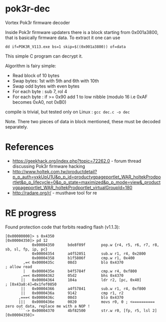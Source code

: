 # pok3r-dec
Vortex Pok3r firmware decoder

Inside Pok3r firmware updaters there is a block starting from 0x001a3800, that is 
basically firmware data. To extract it one can use 

```dd if=POK3R_V113.exe bs=1 skip=$((0x001a3800)) of=data```

This simple C program can decrypt it.

Algorithm is fairy simple:
- Read block of 10 bytes
- Swap bytes:  1st with 5th and 6th with 10th
- Swap odd bytes with even bytes
- For each byte : sub 7, rol 4
- For each byte : if >= 0x90 add 1 to low nibble (modulo 16 i.e 0xAF becomes 0xA0, not 0xB0)

compile is trivial, but tested only on Linux : `gcc dec.c -o dec`

Note. There two pieces of data in block mentioned, these must be decoded separately.

# References
- https://geekhack.org/index.php?topic=72262.0 - forum thread discussing Pok3r firmware hacking
- http://www.holtek.com.tw/productdetail?p_p_auth=yxkUpU1U&p_p_id=productvgpageportlet_WAR_holtekProdportlet&p_p_lifecycle=0&p_p_state=maximized&p_p_mode=view&_productvgpageportlet_WAR_holtekProdportlet_virtualGroupId=180
- http://radare.org/r/ - musthave tool for re


# RE progress


Found protection code that forbits reading flash (v1.1.3):

```
[0x00000000]> s 0x4350
[0x00004350]> pd 12
            0x00004350      bde8f09f       pop.w {r4, r5, r6, r7, r8, sb, sl, fp, ip, pc}
            0x00004354      a4f52051       sub.w r1, r4, 0x2800
            0x00004358      b1f5806f       cmp.w r1, 0x400
        ,=< 0x0000435c      08d3           blo 0x4370                  ; allow read
        |   0x0000435e      b4f5784f       cmp.w r4, 0xf800
       ,==< 0x00004362      05d2           bhs 0x4370
       ||   0x00004364      104a           ldr r2, [pc, 0x40]          ; [0x43a8:4]=0x1fef0850
       ||   0x00004366      a4f57841       sub.w r1, r4, 0xf800
       ||   0x0000436a      9142           cmp r1, r2
      ,===< 0x0000436c      00d3           blo 0x4370
      |||   0x0000436e      0020           movs r0, 0 ; <========== zero out data, replace me with a NOP !
      ```-> 0x00004370      4bf82500       str.w r0, [fp, r5, lsl 2]
[0x00004350]>

```


